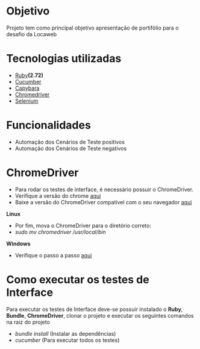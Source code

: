 # Objetivo
Projeto tem como principal objetivo apresentação de portifólio para o desafio da Locaweb

# Tecnologias utilizadas
- [Ruby](https://www.ruby-lang.org/pt/)**(2.72)**
- [Cucumber](https://cucumber.io/)
- [Capybara](https://teamcapybara.github.io/capybara/)
- [Chromedriver](https://chromedriver.chromium.org/downloads)
- [Selenium](https://www.selenium.dev/)

# Funcionalidades
- Automação dos Cenários de Teste positivos
- Automação dos Cenários de Teste negativos

# ChromeDriver
- Para rodar os testes de interface, é necessário possuir o ChromeDriver.
- Verifique a versão do chrome [aqui](https://chromedriver.storage.googleapis.com/LATEST_RELEASE)
- Baixe a versão do ChromeDriver compatível com o seu navegador [aqui](https://chromedriver.storage.googleapis.com/index.html)

**Linux**
- Por fim, mova o ChromeDriver para o diretório correto:
- *sudo mv chromedriver /usr/local/bin*

**Windows**
- Verifique o passo a passo [aqui](https://www.youtube.com/watch?v=dz59GsdvUF8)

# Como executar os testes de Interface

Para executar os testes de Interface deve-se possuir instalado o **Ruby**, **Bundle**, **ChromeDriver**, clonar o projeto e executar os seguintes comandos na raiz do projeto
- *bundle install* (Instalar as dependências)
- *cucumber* (Para executar todos os testes)


